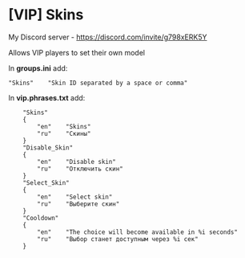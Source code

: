 # [VIP] Skins
My Discord server - https://discord.com/invite/g798xERK5Y

Allows VIP players to set their own model

In **groups.ini** add:
```
"Skins"    "Skin ID separated by a space or comma"
```

In **vip.phrases.txt** add:
```
	"Skins"
	{
		"en"	"Skins"
		"ru"	"Скины"
	}
    "Disable_Skin"
    {
        "en"    "Disable skin"
        "ru"    "Отключить скин"
    }
    "Select_Skin"
    {
        "en"    "Select skin"
        "ru"    "Выберите скин"
    }
    "Cooldown"
    {
        "en"    "The choice will become available in %i seconds"
        "ru"    "Выбор станет доступным через %i сек"
    }
```